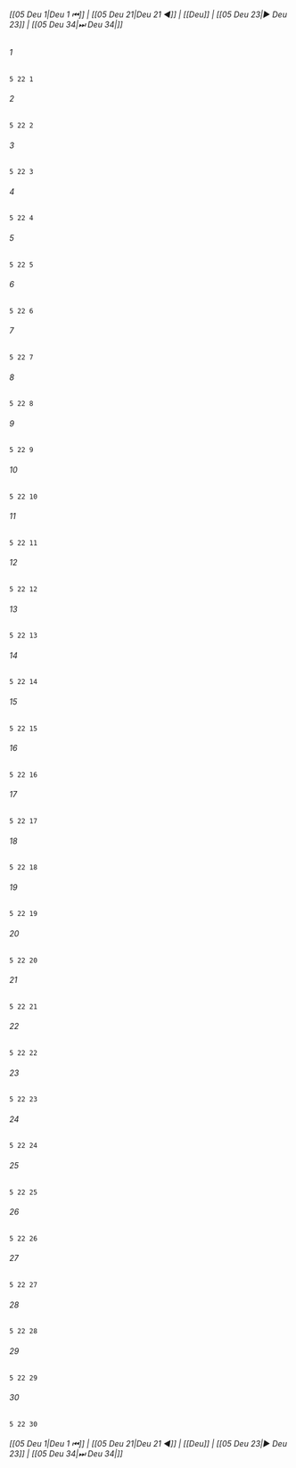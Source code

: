 
###### [[05 Deu 1|Deu 1 ⏮]] | [[05 Deu 21|Deu 21 ◀]] | [[Deu]] | [[05 Deu 23|▶ Deu 23]] | [[05 Deu 34|⏭ Deu 34|]]

###### 1
``` verse
5 22 1 
```
###### 2
``` verse
5 22 2 
```
###### 3
``` verse
5 22 3 
```
###### 4
``` verse
5 22 4 
```
###### 5
``` verse
5 22 5 
```
###### 6
``` verse
5 22 6 
```
###### 7
``` verse
5 22 7 
```
###### 8
``` verse
5 22 8 
```
###### 9
``` verse
5 22 9 
```
###### 10
``` verse
5 22 10 
```
###### 11
``` verse
5 22 11 
```
###### 12
``` verse
5 22 12 
```
###### 13
``` verse
5 22 13 
```
###### 14
``` verse
5 22 14 
```
###### 15
``` verse
5 22 15 
```
###### 16
``` verse
5 22 16 
```
###### 17
``` verse
5 22 17 
```
###### 18
``` verse
5 22 18 
```
###### 19
``` verse
5 22 19 
```
###### 20
``` verse
5 22 20 
```
###### 21
``` verse
5 22 21 
```
###### 22
``` verse
5 22 22 
```
###### 23
``` verse
5 22 23 
```
###### 24
``` verse
5 22 24 
```
###### 25
``` verse
5 22 25 
```
###### 26
``` verse
5 22 26 
```
###### 27
``` verse
5 22 27 
```
###### 28
``` verse
5 22 28 
```
###### 29
``` verse
5 22 29 
```
###### 30
``` verse
5 22 30 
```

###### [[05 Deu 1|Deu 1 ⏮]] | [[05 Deu 21|Deu 21 ◀]] | [[Deu]] | [[05 Deu 23|▶ Deu 23]] | [[05 Deu 34|⏭ Deu 34|]]

